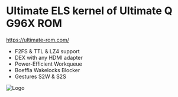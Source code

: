 # Ultimate ELS kernel of Ultimate Q G96X ROM
<https://ultimate-rom.com/>

* F2FS & TTL & LZ4 support
* DEX with any HDMI adapter
* Power-Efficient Workqueue
* Boeffla Wakelocks Blocker
* Gestures S2W & S2S

![Logo](https://ultimate-rom.com//Ultimate_ROM_Sign_Small.jpg)
